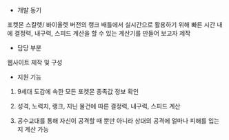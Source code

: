 - 개발 동기

포켓몬 스칼렛/ 바이올렛 버전의 랭크 배틀에서 실시간으로 활용하기 위해 빠른 시간 내에 결정력, 내구력, 스피드 계산을 할 수 있는 계산기를 만들어 보고자 제작

 

- 담당 부분

웹사이트 제작 및 구성

 

- 지원 기능

1) 9세대 도감에 속한 모든 포켓몬 종족값 정보 확인

2) 성격, 노력치, 랭크, 지닌 물건에 따른 결정력, 내구력, 스피드 계산

3) 공수교대를 통해 자신이 공격할 때 뿐만 아니라 상대의 공격에 얼마나 피해를 입는지 계산 가능
